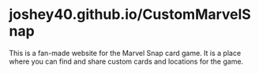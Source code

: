 # joshey40.github.io/CustomMarvelSnap

This is a fan-made website for the Marvel Snap card game. It is a place where you can find and share custom cards and locations for the game.